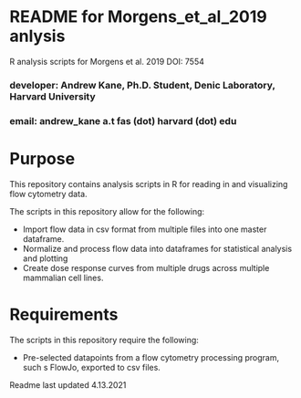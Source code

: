 # README for Morgens_et_al_2019 anlysis
R analysis scripts for Morgens et al. 2019 DOI: 7554

### developer: Andrew Kane, Ph.D. Student, Denic Laboratory, Harvard University
### email: andrew_kane a.t fas (dot) harvard (dot) edu

# Purpose
This repository contains analysis scripts in R for reading in and visualizing flow cytometry data.

The scripts in this repository allow for the following:
- Import flow data in csv format from multiple files into one master dataframe.
- Normalize and process flow data into dataframes for statistical analysis and plotting
- Create dose response curves from multiple drugs across multiple mammalian cell lines.

# Requirements

The scripts in this repository require the following:
- Pre-selected datapoints from a flow cytometry processing program, such s FlowJo, exported to csv files.

Readme last updated 4.13.2021

